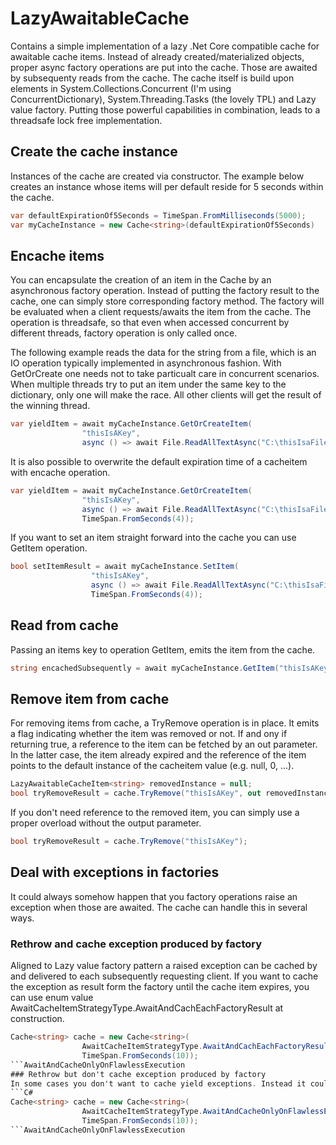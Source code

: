 # LazyAwaitableCache
Contains a simple implementation of a lazy .Net Core compatible cache for awaitable cache items. Instead of already 
created/materialized objects, proper async factory operations are put into the cache. Those are awaited by subsequenty reads from the cache. The cache itself is build upon elements in System.Collections.Concurrent (I'm using ConcurrentDictionary), System.Threading.Tasks (the lovely TPL) and Lazy value factory. Putting those powerful capabilities in combination, leads to a threadsafe lock free implementation.

## Create the cache instance
Instances of the cache are created via constructor. The example below creates an instance whose items will per default reside for 5 seconds within the cache. 
```C#
var defaultExpirationOf5Seconds = TimeSpan.FromMilliseconds(5000);
var myCacheInstance = new Cache<string>(defaultExpirationOf5Seconds)
```

## Encache items
You can encapsulate the creation of an item in the Cache by an asynchronous factory operation. Instead of putting the factory result to the cache, one can simply store corresponding factory method. The factory will be evaluated when a client requests/awaits the item from the cache. The operation is threadsafe, so that even when accessed concurrent by different threads, factory operation is only called once.

The following example reads the data for the string from a file, which is an IO operation typically implemented in asynchronous fashion. With GetOrCreate one needs not to take particualt care in concurrent scenarios. When multiple threads try to put an item under the same key to the dictionary, only one will make the race. All other clients will get the result of the winning thread.

```C#
var yieldItem = await myCacheInstance.GetOrCreateItem(
                "thisIsAKey",
                async () => await File.ReadAllTextAsync("C:\thisIsaFile.txt"));
```

It is also possible to overwrite the default expiration time of a cacheitem with encache operation.

```C#
var yieldItem = await myCacheInstance.GetOrCreateItem(
                "thisIsAKey",
                async () => await File.ReadAllTextAsync("C:\thisIsaFile.txt"),
                TimeSpan.FromSeconds(4));
```

If you want to set an item straight forward into the cache you can use GetItem operation.

```C#
bool setItemResult = await myCacheInstance.SetItem(
                  "thisIsAKey",
                  async () => await File.ReadAllTextAsync("C:\thisIsaFile.txt"),
                  TimeSpan.FromSeconds(4));
```

## Read from cache
Passing an items key to operation GetItem, emits the item from the cache.
```C#
string encachedSubsequently = await myCacheInstance.GetItem("thisIsAKey");
```

## Remove item from cache
For removing items from cache, a TryRemove operation is in place. It emits a flag indicating whether the item was removed or not. If and ony if returning true, a reference to the item can be fetched by an out parameter. In the latter case, the item already expired and the reference of the item points to the default instance of the cacheitem value (e.g. null, 0, ...).
```C#
LazyAwaitableCacheItem<string> removedInstance = null;
bool tryRemoveResult = cache.TryRemove("thisIsAKey", out removedInstance);
```
If you don't need reference to the removed item, you can simply use a proper overload without the output parameter.
```C#
bool tryRemoveResult = cache.TryRemove("thisIsAKey");
```

## Deal with exceptions in factories
It could always somehow happen that you factory operations raise an exception when those are awaited. The cache can handle this in several ways.
### Rethrow and cache exception produced by factory
Aligned to Lazy value factory pattern a raised exception can be cached by and delivered to each subsequently requesting client. If you want to cache the exception as result form the factory until the cache item expires, you can use enum value AwaitCacheItemStrategyType.AwaitAndCachEachFactoryResult at construction.
```C#
Cache<string> cache = new Cache<string>(
                AwaitCacheItemStrategyType.AwaitAndCachEachFactoryResult,
                TimeSpan.FromSeconds(10));
```AwaitAndCacheOnlyOnFlawlessExecution
### Rethrow but don't cache exception produced by factory
In some cases you don't want to cache yield exceptions. Instead it could make more sense to retry factory method and caching its result only in case of flawless execution. For this purpose you can create cache instance per default or passing enum value AwaitCacheItemStrategyType.AwaitAndCacheOnlyOnFlawlessExecution to constructor.
```C#
Cache<string> cache = new Cache<string>(
                AwaitCacheItemStrategyType.AwaitAndCacheOnlyOnFlawlessExecution,
                TimeSpan.FromSeconds(10));
```AwaitAndCacheOnlyOnFlawlessExecution

